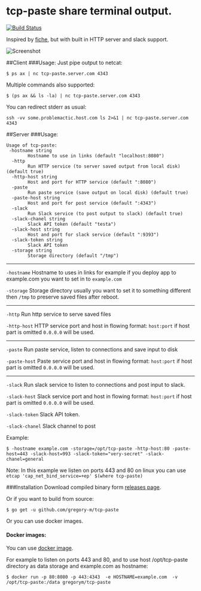 # tcp-paste share terminal output.

[![Build Status](https://travis-ci.org/gregory-m/tcp-paste.svg?branch=master)](https://travis-ci.org/gregory-m/tcp-paste)

Inspired by [fiche](https://github.com/solusipse/fiche), but with built in HTTP server and slack support.

![Screenshot](https://i.imgur.com/gVMPnTY.gif "Logo Title Text 1")


##Client
###Usage:
Just pipe output to netcat:

```
$ ps ax | nc tcp-paste.server.com 4343
```

Multiple commands also supported:

```
$ (ps ax && ls -la) | nc tcp-paste.server.com 4343
```

You can redirect stderr as usual:

```
ssh -vv some.problemactic.host.com ls 2>&1 | nc tcp-paste.server.com 4343
```

##Server
###Usage:
```
Usage of tcp-paste:
 -hostname string
    	Hostname to use in links (default "localhost:8080")
  -http
    	Run HTTP service (to server saved output from local disk) (default true)
  -http-host string
    	Host and port for HTTP service (default ":8080")
  -paste
    	Run paste service (save output on local disk) (default true)
  -paste-host string
    	Host and port for post service (default ":4343")
  -slack
    	Run Slack service (to post output to slack) (default true)
  -slack-chanel string
    	Slack API token (default "testa")
  -slack-host string
    	Host and port for slack service (default ":9393")
  -slack-token string
    	Slack API token
  -storage string
    	Storage directory (default "/tmp")
```

---
``-hostname`` Hostname to uses in links for example if you deploy app to example.com you want to set in to ``example.com``

``-storage`` Storage directory usually you want to set it to something different then ``/tmp`` to preserve saved files after reboot.

---

``-http`` Run http service to serve saved files

``-http-host`` HTTP service port and host in flowing format: ``host:port`` if host part is omitted ``0.0.0.0`` will be used.

---
``-paste`` Run paste service, listen to connections and save input to disk

``-paste-host`` Paste service port and host in flowing format: ``host:port`` if host part is omitted ``0.0.0.0`` will be used.

---
``-slack`` Run slack service to listen to connections and post input to slack.

``-slack-host`` Slack service port and host in flowing format: ``host:port`` if host part is omitted ``0.0.0.0`` will be used.

``-slack-token`` Slack API token.

``-slack-chanel`` Slack channel to post




Example:

```
$ -hostname example.com -storage=/opt/tcp-paste -http-host:80 -paste-host=443 -slack-host=993 -slack-token="very-secret" -slack-chanel=general
```
Note: In this example we listen on ports 443 and 80 on linux you can use ``etcap 'cap_net_bind_service=+ep' $(where tcp-paste)``

###Installation
Download compiled binary form [releases page](http://github.com/gregory-m/tcp-paste/releases).

Or if you want to build from source:

```
$ go get -u github.com/gregory-m/tcp-paste
```

Or you can use docker images.

#### Docker images:
You can use [docker image](https://hub.docker.com/r/gregorym/tcp-paste/).



For example to listen on ports 443 and 80, and to use host /opt/tcp-paste directory as data storage and example.com as hostname:

```
$ docker run -p 80:8080 -p 443:4343  -e HOSTNAME=example.com  -v /opt/tcp-paste:/data gregorym/tcp-paste
```
